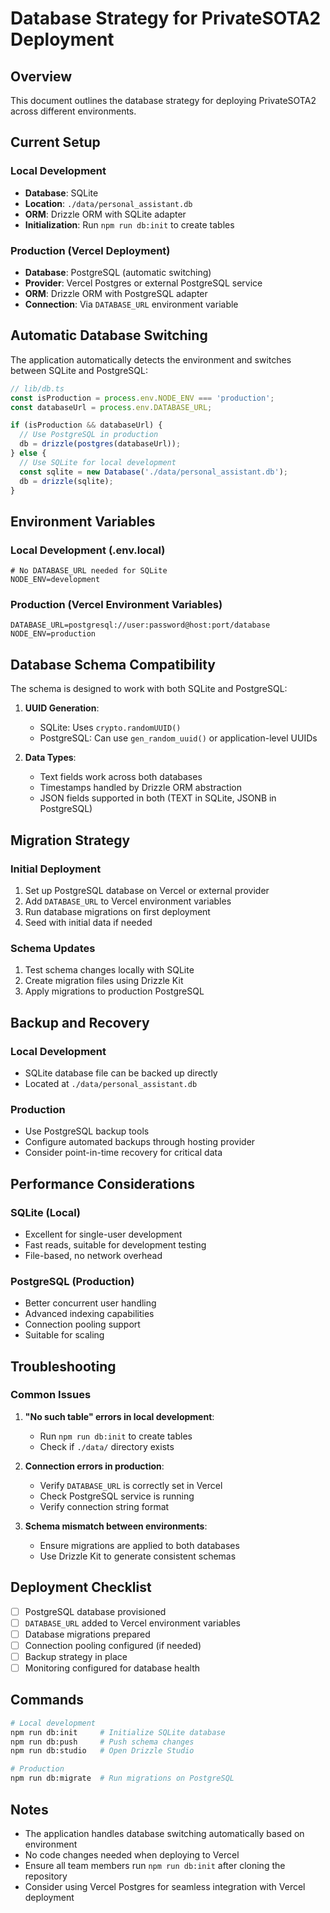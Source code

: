 # Database Strategy for PrivateSOTA2 Deployment

## Overview
This document outlines the database strategy for deploying PrivateSOTA2 across different environments.

## Current Setup

### Local Development
- **Database**: SQLite
- **Location**: `./data/personal_assistant.db`
- **ORM**: Drizzle ORM with SQLite adapter
- **Initialization**: Run `npm run db:init` to create tables

### Production (Vercel Deployment)
- **Database**: PostgreSQL (automatic switching)
- **Provider**: Vercel Postgres or external PostgreSQL service
- **ORM**: Drizzle ORM with PostgreSQL adapter
- **Connection**: Via `DATABASE_URL` environment variable

## Automatic Database Switching

The application automatically detects the environment and switches between SQLite and PostgreSQL:

```typescript
// lib/db.ts
const isProduction = process.env.NODE_ENV === 'production';
const databaseUrl = process.env.DATABASE_URL;

if (isProduction && databaseUrl) {
  // Use PostgreSQL in production
  db = drizzle(postgres(databaseUrl));
} else {
  // Use SQLite for local development
  const sqlite = new Database('./data/personal_assistant.db');
  db = drizzle(sqlite);
}
```

## Environment Variables

### Local Development (.env.local)
```env
# No DATABASE_URL needed for SQLite
NODE_ENV=development
```

### Production (Vercel Environment Variables)
```env
DATABASE_URL=postgresql://user:password@host:port/database
NODE_ENV=production
```

## Database Schema Compatibility

The schema is designed to work with both SQLite and PostgreSQL:

1. **UUID Generation**:
   - SQLite: Uses `crypto.randomUUID()`
   - PostgreSQL: Can use `gen_random_uuid()` or application-level UUIDs

2. **Data Types**:
   - Text fields work across both databases
   - Timestamps handled by Drizzle ORM abstraction
   - JSON fields supported in both (TEXT in SQLite, JSONB in PostgreSQL)

## Migration Strategy

### Initial Deployment
1. Set up PostgreSQL database on Vercel or external provider
2. Add `DATABASE_URL` to Vercel environment variables
3. Run database migrations on first deployment
4. Seed with initial data if needed

### Schema Updates
1. Test schema changes locally with SQLite
2. Create migration files using Drizzle Kit
3. Apply migrations to production PostgreSQL

## Backup and Recovery

### Local Development
- SQLite database file can be backed up directly
- Located at `./data/personal_assistant.db`

### Production
- Use PostgreSQL backup tools
- Configure automated backups through hosting provider
- Consider point-in-time recovery for critical data

## Performance Considerations

### SQLite (Local)
- Excellent for single-user development
- Fast reads, suitable for development testing
- File-based, no network overhead

### PostgreSQL (Production)
- Better concurrent user handling
- Advanced indexing capabilities
- Connection pooling support
- Suitable for scaling

## Troubleshooting

### Common Issues

1. **"No such table" errors in local development**:
   - Run `npm run db:init` to create tables
   - Check if `./data/` directory exists

2. **Connection errors in production**:
   - Verify `DATABASE_URL` is correctly set in Vercel
   - Check PostgreSQL service is running
   - Verify connection string format

3. **Schema mismatch between environments**:
   - Ensure migrations are applied to both databases
   - Use Drizzle Kit to generate consistent schemas

## Deployment Checklist

- [ ] PostgreSQL database provisioned
- [ ] `DATABASE_URL` added to Vercel environment variables
- [ ] Database migrations prepared
- [ ] Connection pooling configured (if needed)
- [ ] Backup strategy in place
- [ ] Monitoring configured for database health

## Commands

```bash
# Local development
npm run db:init     # Initialize SQLite database
npm run db:push     # Push schema changes
npm run db:studio   # Open Drizzle Studio

# Production
npm run db:migrate  # Run migrations on PostgreSQL
```

## Notes

- The application handles database switching automatically based on environment
- No code changes needed when deploying to Vercel
- Ensure all team members run `npm run db:init` after cloning the repository
- Consider using Vercel Postgres for seamless integration with Vercel deployment
